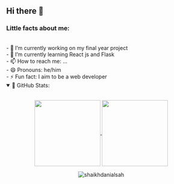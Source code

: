 ## Hi there 👋

<!--
**shaikhdanialsah/shaikhdanialsah** is a ✨ _special_ ✨ repository because its `README.md` (this file) appears on your GitHub profile.

Here are some ideas to get you started:
-->
<h3>Little facts about me: </h3><br />
- 🔭 I’m currently working on my final year project<br />
- 🌱 I’m currently learning React js and Flask<br />
- 📫 How to reach me: ...<br />
- 😄 Pronouns: he/him<br />
- ⚡ Fun fact: I aim to be a web developer<br />

<details open="">
<summary>
 📔 GitHub Stats:
</summary>
<br>
<p align="center">
  <a href="https://github.com/shaikhdanialsah">
    <img align="center"  height="175px" src="https://github-readme-stats.vercel.app/api?username=shaikhdanialsah&show_icons=true&hide_border=true&title_color=94b4a4&amp&icon_color=FFFFFF&amp&text_color=FFFFFF&amp&bg_color=000000&count_private=true&include_all_commits=true"/>
  </a>
  <a href="https://github.com/shaikhdanialsah">
    <img align="center" height="175px"  src="https://github-readme-stats.vercel.app/api/top-langs/?username=shaikhdanialsah&text_color=FFFFFF&bg_color=000000&title_color=94b4a4&langs_count=15&layout=compact&hide_border=true" />
  </a>
</p>
  <p align="center"><img align="center" src="https://github-readme-streak-stats.herokuapp.com/?user=shaikhdanialsah&text_color=FFFFFF&bg_color=000000&title_color=94b4a4&langs_count=15&layout=compact&hide_border=true" alt="shaikhdanialsah" /></p>
</details>
